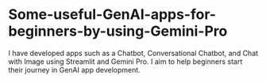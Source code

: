# Some-useful-GenAI-apps-for-beginners-by-using-Gemini-Pro
I have developed apps such as a Chatbot, Conversational Chatbot, and Chat with Image using Streamlit and Gemini Pro. I aim to help beginners start their journey in GenAI app development.
